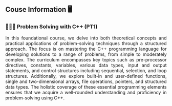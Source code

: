 ## Couse Information 🖥️

<h3>👩🏻‍💻 Problem Solving with C++ (PT1)</h3>
<p align="justify">
In this foundational course, we delve into both theoretical concepts and practical applications of problem-solving techniques through a structured approach. The focus is on mastering the C++ programming language for developing solutions to a range of problems, from simple to moderately complex. The curriculum encompasses key topics such as pre-processor directives, constants, variables, various data types, input and output statements, and control structures including sequential, selection, and loop structures. Additionally, we explore built-in and user-defined functions, single and two-dimensional arrays, file operations, pointers, and structured data types. The holistic coverage of these essential programming elements ensures that we acquire a well-rounded understanding and proficiency in problem-solving using C++.
</p>
